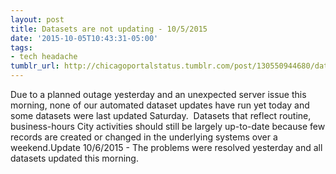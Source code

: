 ```yaml
---
layout: post
title: Datasets are not updating - 10/5/2015
date: '2015-10-05T10:43:31-05:00'
tags:
- tech headache
tumblr_url: http://chicagoportalstatus.tumblr.com/post/130550944680/datasets-are-not-updating-1052015
---
```

Due to a planned outage yesterday and an unexpected server issue this morning, none of our automated dataset updates have run yet today and some datasets were last updated Saturday.  Datasets that reflect routine, business-hours City activities should still be largely up-to-date because few records are created or changed in the underlying systems over a weekend.Update 10/6/2015 - The problems were resolved yesterday and all datasets updated this morning.
